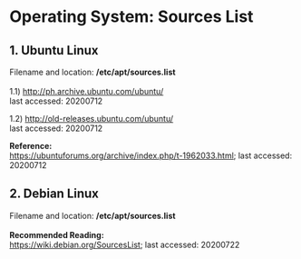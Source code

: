 # Operating System: Sources List
## 1. Ubuntu Linux
Filename and location: <b>/etc/apt/sources.list</b><br/>
<br/>
1.1) http://ph.archive.ubuntu.com/ubuntu/<br/>
last accessed: 20200712

1.2) http://old-releases.ubuntu.com/ubuntu/<br/>
last accessed: 20200712

<b>Reference:</b><br/>
https://ubuntuforums.org/archive/index.php/t-1962033.html;
last accessed: 20200712

## 2. Debian Linux
Filename and location: <b>/etc/apt/sources.list</b><br/>
<br/>
<b>Recommended Reading:</b><br/>
https://wiki.debian.org/SourcesList;
last accessed: 20200722
